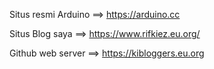 Situs resmi Arduino ==> https://arduino.cc

Situs Blog saya ==> https://www.rifkiez.eu.org/

Github web server ==> https://kibloggers.eu.org
